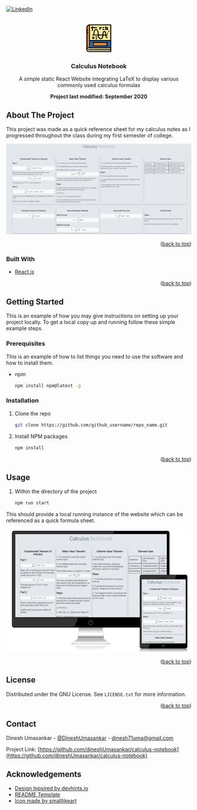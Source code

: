 <div id="top"></div>

[![LinkedIn][linkedin-shield]](https://www.linkedin.com/in/dinesh-umasankar-78354b184/)



<!-- PROJECT LOGO -->
<br />
<div align="center">
  <a href="https://github.com/github_username/repo_name">
    <img src="images/icon.png" alt="Logo" width="80" height="80">
  </a>

<h3 align="center">Calculus Notebook</h3>

  <p align="center">
    A simple static React Website integrating LaTeX to display various commonly used calculus formulas
    <br />
  </p>

  <p align="center">
    <b>Project last modified: September 2020</b>
  </p>
</div>



<!-- ABOUT THE PROJECT -->
## About The Project
This project was made as a quick reference sheet for my calculus notes as I progressed throughout the class during my first semester of college.

![Calculus Notebook Screen Shot][product-screenshot]

<p align="right">(<a href="#top">back to top</a>)</p>



### Built With

* [React.js](https://reactjs.org/)

<p align="right">(<a href="#top">back to top</a>)</p>



<!-- GETTING STARTED -->
## Getting Started

This is an example of how you may give instructions on setting up your project locally.
To get a local copy up and running follow these simple example steps.

### Prerequisites

This is an example of how to list things you need to use the software and how to install them.
* npm
  ```sh
  npm install npm@latest -g
  ```

### Installation

1. Clone the repo
   ```sh
   git clone https://github.com/github_username/repo_name.git
   ```
2. Install NPM packages
   ```sh
   npm install
   ```

<p align="right">(<a href="#top">back to top</a>)</p>



<!-- USAGE EXAMPLES -->
## Usage

1. Within the directory of the project
   ```sh
   npm run start
   ```
This should provide a local running instance of the website which can be referenced as a quick formula sheet.

![Responsive Calculus Notebook][product-responsive-screenshot]

<p align="right">(<a href="#top">back to top</a>)</p>


<!-- LICENSE -->
## License

Distributed under the GNU License. See `LICENSE.txt` for more information.

<p align="right">(<a href="#top">back to top</a>)</p>



<!-- CONTACT -->
## Contact

Dinesh Umasankar - [@DineshUmasankar](https://twitter.com/DineshUmasankar) - [dinesh71uma@gmail.com](mailto:dinesh71uma@gmail.com)

Project Link: [https://github.com/dineshUmasankar/calculus-notebook](https://github.com/dineshUmasankar/calculus-notebook)



<!-- ACKNOWLEDGEMENTS -->
## Acknowledgements

* [Design Inpsired by devhints.io](https://devhints.io/)
* [README Template](https://github.com/othneildrew/Best-README-Template)
* [Icon made by smalllikeart](https://www.flaticon.com/authors/smalllikeart)


<!-- MARKDOWN LINKS & IMAGES -->
<!-- https://www.markdownguide.org/basic-syntax/#reference-style-links -->
[linkedin-shield]: https://img.shields.io/badge/-LinkedIn-black.svg?style=for-the-badge&logo=linkedin&colorB=555
[product-screenshot]: images/preview.png
[product-responsive-screenshot]: images/responsive_preview.png
